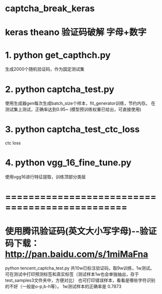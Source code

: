 # captcha_break_keras
# keras theano  验证码破解  字母+数字
# 1. python get_capthch.py
生成2000个随机验证码，作为固定测试集 
# 2. python captcha_test.py
使用生成器gen每次生成batch_size个样本，fit_generator训练，节约内存。
在测试集上测试，正确率达到0.95~
(模型预训练权重已给出，可直接使用)
# 3. python captcha_test_ctc_loss
ctc loss
# 4. python vgg_16_fine_tune.py
使用vgg16进行特征提取，训练顶部分类层

# ===============================================
# 使用腾讯验证码(英文大小写字母)--验证码下载：http://pan.baidu.com/s/1miMaFna
python tencent_captcha_test.py
共10w已标注验证码，取9w训练，1w测试。
可在测试中打印预测标签和真实标签（测试样本1w也会单独抽出，存于test_samples3文件夹中，方便对比）
也可打印错误样本，看看是哪些字符识别的不好（一般是o-p,b-h等）。
1w测试样本的正确率是 0.7873
